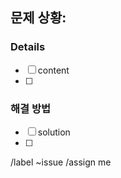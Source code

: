 ## 문제 상황:

### Details

-   [ ] content
-   [ ]

### 해결 방법

-   [ ] solution
-   [ ]

/label ~issue
/assign me
